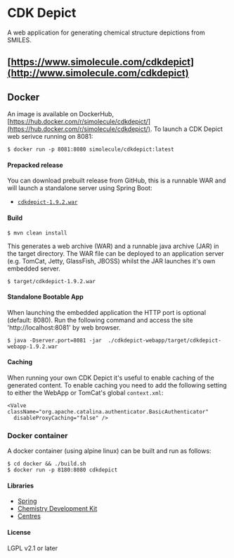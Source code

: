 # CDK Depict

A web application for generating chemical structure depictions from SMILES.

## [https://www.simolecule.com/cdkdepict](http://www.simolecule.com/cdkdepict)

## Docker

An image is available on DockerHub, [https://hub.docker.com/r/simolecule/cdkdepict/](https://hub.docker.com/r/simolecule/cdkdepict/). To launch a CDK Depict web serivce running on 8081:

```
$ docker run -p 8081:8080 simolecule/cdkdepict:latest
```

#### Prepacked release

You can download prebuilt release from GitHub, this is a runnable WAR and will
launch a standalone server using Spring Boot:
 
 * [`cdkdepict-1.9.2.war`](https://github.com/cdk/depict/releases/download/1.9.2/cdkdepict-1.9.2.war)

#### Build

```
$ mvn clean install
```

This generates a web archive (WAR) and a runnable java archive (JAR) in the
target directory. The WAR file can be deployed to an application server (e.g. 
TomCat, Jetty, GlassFish, JBOSS) whilst the JAR launches it's own embedded server.

```
$ target/cdkdepict-1.9.2.war
```

#### Standalone Bootable App

When launching the embedded application the HTTP port is optional (default: 8080). 
Run the following command and access the site 'http://localhost:8081' by web
browser.

```
$ java -Dserver.port=8081 -jar  ./cdkdepict-webapp/target/cdkdepict-webapp-1.9.2.war
```

#### Caching

When running your own CDK Depict it's useful to enable caching of the generated
content. To enable caching you need to add the following setting to either the
WebApp or TomCat's global ``context.xml``:

```
<Valve className="org.apache.catalina.authenticator.BasicAuthenticator"
  disableProxyCaching="false" />
```

### Docker container

A docker container (using alpine linux) can be built and run as follows:

```
$ cd docker && ./build.sh
$ docker run -p 8180:8080 cdkdepict
```

#### Libraries

 * [Spring](http://spring.io/)
 * [Chemistry Development Kit](http://github.com/cdk/cdk)
 * [Centres](http://github.com/simolecule/cdkdepict)

#### License

LGPL v2.1 or later

